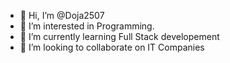 - 👋 Hi, I’m @Doja2507
- 👀 I’m interested in Programming.
- 🌱 I’m currently learning Full Stack developement
- 💞️ I’m looking to collaborate on IT Companies


<!---
Doja2507/Doja2507 is a ✨ special ✨ repository because its `README.md` (this file) appears on your GitHub profile.
You can click the Preview link to take a look at your changes.
--->
